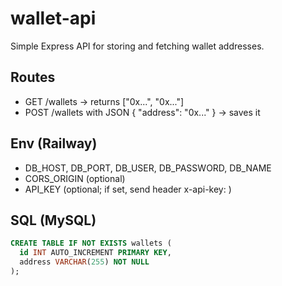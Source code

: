 # wallet-api

Simple Express API for storing and fetching wallet addresses.

## Routes
- GET /wallets → returns ["0x...", "0x..."]
- POST /wallets with JSON { "address": "0x..." } → saves it

## Env (Railway)
- DB_HOST, DB_PORT, DB_USER, DB_PASSWORD, DB_NAME
- CORS_ORIGIN (optional)
- API_KEY (optional; if set, send header x-api-key: <value>)

## SQL (MySQL)
```sql
CREATE TABLE IF NOT EXISTS wallets (
  id INT AUTO_INCREMENT PRIMARY KEY,
  address VARCHAR(255) NOT NULL
);